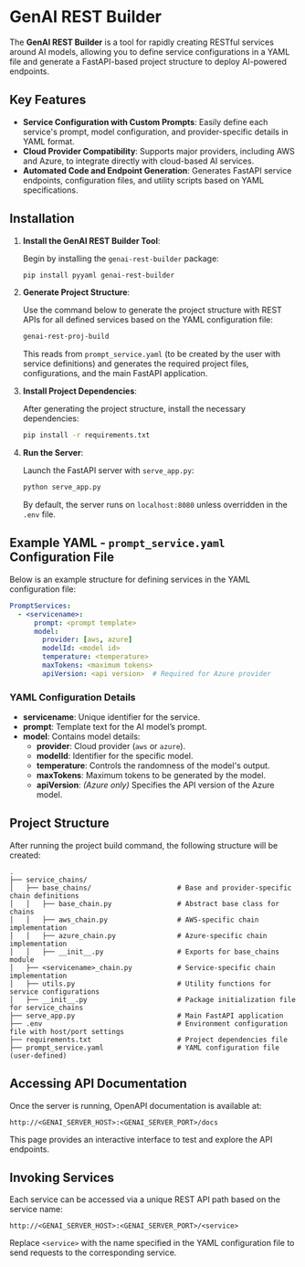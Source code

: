 
# GenAI REST Builder

The **GenAI REST Builder** is a tool for rapidly creating RESTful services around AI models, allowing you to define service configurations in a YAML file and generate a FastAPI-based project structure to deploy AI-powered endpoints.

## Key Features

- **Service Configuration with Custom Prompts**: Easily define each service's prompt, model configuration, and provider-specific details in YAML format.
- **Cloud Provider Compatibility**: Supports major providers, including AWS and Azure, to integrate directly with cloud-based AI services.
- **Automated Code and Endpoint Generation**: Generates FastAPI service endpoints, configuration files, and utility scripts based on YAML specifications.

## Installation

1. **Install the GenAI REST Builder Tool**:

   Begin by installing the `genai-rest-builder` package:

   ```bash
   pip install pyyaml genai-rest-builder
   ```

2. **Generate Project Structure**:

   Use the command below to generate the project structure with REST APIs for all defined services based on the YAML configuration file:

   ```bash
   genai-rest-proj-build
   ```

   This reads from `prompt_service.yaml` (to be created by the user with service definitions) and generates the required project files, configurations, and the main FastAPI application.

3. **Install Project Dependencies**:

   After generating the project structure, install the necessary dependencies:

   ```bash
   pip install -r requirements.txt
   ```

4. **Run the Server**:

   Launch the FastAPI server with `serve_app.py`:

   ```bash
   python serve_app.py
   ```

   By default, the server runs on `localhost:8080` unless overridden in the `.env` file.

## Example YAML - `prompt_service.yaml` Configuration File

Below is an example structure for defining services in the YAML configuration file:

```yaml
PromptServices:
  - <servicename>:
      prompt: <prompt template>
      model:
        provider: [aws, azure]
        modelId: <model id>
        temperature: <temperature>
        maxTokens: <maximum tokens>
        apiVersion: <api version>  # Required for Azure provider
```

### YAML Configuration Details

- **servicename**: Unique identifier for the service.
- **prompt**: Template text for the AI model’s prompt.
- **model**: Contains model details:
  - **provider**: Cloud provider (`aws` or `azure`).
  - **modelId**: Identifier for the specific model.
  - **temperature**: Controls the randomness of the model's output.
  - **maxTokens**: Maximum tokens to be generated by the model.
  - **apiVersion**: _(Azure only)_ Specifies the API version of the Azure model.

## Project Structure

After running the project build command, the following structure will be created:

```
.  
├── service_chains/  
│   ├── base_chains/                     # Base and provider-specific chain definitions  
│   │   ├── base_chain.py                # Abstract base class for chains  
│   │   ├── aws_chain.py                 # AWS-specific chain implementation  
│   │   ├── azure_chain.py               # Azure-specific chain implementation  
│   │   ├── __init__.py                  # Exports for base_chains module  
│   ├── <servicename>_chain.py           # Service-specific chain implementation  
│   ├── utils.py                         # Utility functions for service configurations  
│   ├── __init__.py                      # Package initialization file for service_chains  
├── serve_app.py                         # Main FastAPI application  
├── .env                                 # Environment configuration file with host/port settings  
├── requirements.txt                     # Project dependencies file  
├── prompt_service.yaml                  # YAML configuration file (user-defined)  

```

## Accessing API Documentation

Once the server is running, OpenAPI documentation is available at:

```
http://<GENAI_SERVER_HOST>:<GENAI_SERVER_PORT>/docs
```

This page provides an interactive interface to test and explore the API endpoints.

## Invoking Services

Each service can be accessed via a unique REST API path based on the service name:

```
http://<GENAI_SERVER_HOST>:<GENAI_SERVER_PORT>/<service>
```

Replace `<service>` with the name specified in the YAML configuration file to send requests to the corresponding service.
